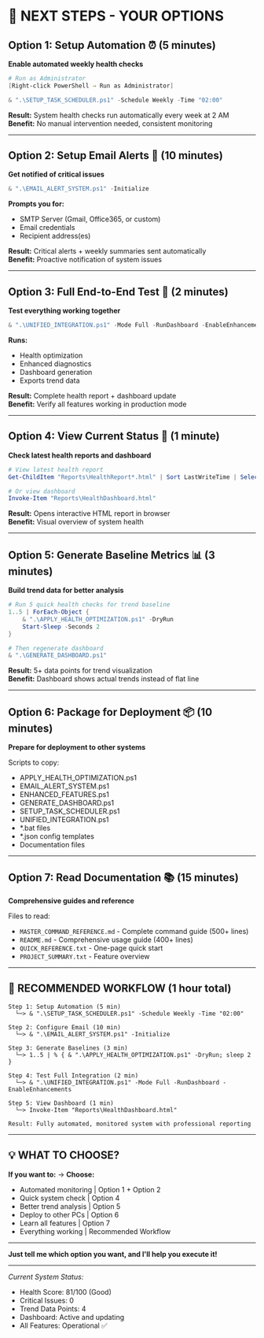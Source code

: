 # 🎯 NEXT STEPS - YOUR OPTIONS

## Option 1: Setup Automation ⏰ (5 minutes)
**Enable automated weekly health checks**

```powershell
# Run as Administrator
[Right-click PowerShell → Run as Administrator]

& ".\SETUP_TASK_SCHEDULER.ps1" -Schedule Weekly -Time "02:00"
```

**Result:** System health checks run automatically every week at 2 AM  
**Benefit:** No manual intervention needed, consistent monitoring

---

## Option 2: Setup Email Alerts 📧 (10 minutes)
**Get notified of critical issues**

```powershell
& ".\EMAIL_ALERT_SYSTEM.ps1" -Initialize
```

**Prompts you for:**
- SMTP Server (Gmail, Office365, or custom)
- Email credentials
- Recipient address(es)

**Result:** Critical alerts + weekly summaries sent automatically  
**Benefit:** Proactive notification of system issues

---

## Option 3: Full End-to-End Test 🧪 (2 minutes)
**Test everything working together**

```powershell
& ".\UNIFIED_INTEGRATION.ps1" -Mode Full -RunDashboard -EnableEnhancements
```

**Runs:**
- Health optimization
- Enhanced diagnostics
- Dashboard generation
- Exports trend data

**Result:** Complete health report + dashboard update  
**Benefit:** Verify all features working in production mode

---

## Option 4: View Current Status 👀 (1 minute)
**Check latest health reports and dashboard**

```powershell
# View latest health report
Get-ChildItem "Reports\HealthReport*.html" | Sort LastWriteTime | Select -Last 1 | Invoke-Item

# Or view dashboard
Invoke-Item "Reports\HealthDashboard.html"
```

**Result:** Opens interactive HTML report in browser  
**Benefit:** Visual overview of system health

---

## Option 5: Generate Baseline Metrics 📊 (3 minutes)
**Build trend data for better analysis**

```powershell
# Run 5 quick health checks for trend baseline
1..5 | ForEach-Object {
    & ".\APPLY_HEALTH_OPTIMIZATION.ps1" -DryRun
    Start-Sleep -Seconds 2
}

# Then regenerate dashboard
& ".\GENERATE_DASHBOARD.ps1"
```

**Result:** 5+ data points for trend visualization  
**Benefit:** Dashboard shows actual trends instead of flat line

---

## Option 6: Package for Deployment 📦 (10 minutes)
**Prepare for deployment to other systems**

Scripts to copy:
- APPLY_HEALTH_OPTIMIZATION.ps1
- EMAIL_ALERT_SYSTEM.ps1
- ENHANCED_FEATURES.ps1
- GENERATE_DASHBOARD.ps1
- SETUP_TASK_SCHEDULER.ps1
- UNIFIED_INTEGRATION.ps1
- *.bat files
- *.json config templates
- Documentation files

---

## Option 7: Read Documentation 📚 (15 minutes)
**Comprehensive guides and reference**

Files to read:
- `MASTER_COMMAND_REFERENCE.md` - Complete command guide (500+ lines)
- `README.md` - Comprehensive usage guide (400+ lines)
- `QUICK_REFERENCE.txt` - One-page quick start
- `PROJECT_SUMMARY.txt` - Feature overview

---

## 🚀 RECOMMENDED WORKFLOW (1 hour total)

```
Step 1: Setup Automation (5 min)
  └─> & ".\SETUP_TASK_SCHEDULER.ps1" -Schedule Weekly -Time "02:00"

Step 2: Configure Email (10 min)
  └─> & ".\EMAIL_ALERT_SYSTEM.ps1" -Initialize

Step 3: Generate Baselines (3 min)
  └─> 1..5 | % { & ".\APPLY_HEALTH_OPTIMIZATION.ps1" -DryRun; sleep 2 }

Step 4: Test Full Integration (2 min)
  └─> & ".\UNIFIED_INTEGRATION.ps1" -Mode Full -RunDashboard -EnableEnhancements

Step 5: View Dashboard (1 min)
  └─> Invoke-Item "Reports\HealthDashboard.html"

Result: Fully automated, monitored system with professional reporting
```

---

## 💡 WHAT TO CHOOSE?

**If you want to:** → **Choose:**
- Automated monitoring | Option 1 + Option 2
- Quick system check | Option 4
- Better trend analysis | Option 5
- Deploy to other PCs | Option 6
- Learn all features | Option 7
- Everything working | Recommended Workflow

---

**Just tell me which option you want, and I'll help you execute it!**

---

*Current System Status:*
- Health Score: 81/100 (Good)
- Critical Issues: 0
- Trend Data Points: 4
- Dashboard: Active and updating
- All Features: Operational ✅
